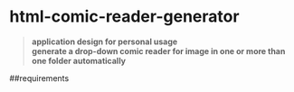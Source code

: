 # html-comic-reader-generator
  >**application design for personal usage**<br>
  >**generate a drop-down comic reader for image in one or more than one folder automatically**

##requirements
